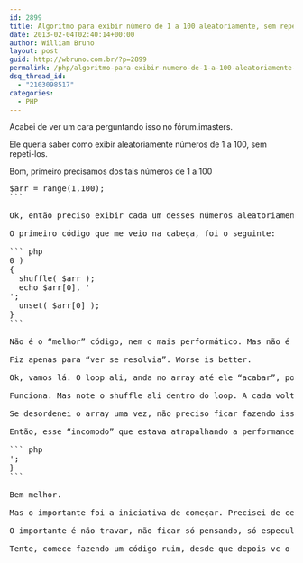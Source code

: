 ```yaml
---
id: 2899
title: Algoritmo para exibir número de 1 a 100 aleatoriamente, sem repetir
date: 2013-02-04T02:40:14+00:00
author: William Bruno
layout: post
guid: http://wbruno.com.br/?p=2899
permalink: /php/algoritmo-para-exibir-numero-de-1-a-100-aleatoriamente-sem-repetir/
dsq_thread_id:
  - "2103098517"
categories:
  - PHP
---
```

Acabei de ver um cara perguntando isso no fórum.imasters.

Ele queria saber como exibir aleatoriamente números de 1 a 100, sem repeti-los.
  
Bom, primeiro precisamos dos tais números de 1 a 100

<pre name="code" class="php">$arr = range(1,100);
```

Ok, então preciso exibir cada um desses números aleatoriamente, sem repeti-los.
  
O primeiro código que me veio na cabeça, foi o seguinte:

``` php
<?php

$arr = range(1,100);

while( sizeof( $arr )>0 )
{
  shuffle( $arr );
  echo $arr[0], '<br />';
  unset( $arr[0] );
}
```

Não é o &#8220;melhor&#8221; código, nem o mais performático. Mas não é isso que me fez escrevê-lo.
  
Fiz apenas para &#8220;ver se resolvia&#8221;. Worse is better.

Ok, vamos lá. O loop ali, anda no array até ele &#8220;acabar&#8221;, pois conforme vou exibindo a primeira posição do array, eu removo este item dele. 

Funciona. Mas note o shuffle ali dentro do loop. A cada volta ele é feito desnecessariamente.
  
Se desordenei o array uma vez, não preciso ficar fazendo isso a cada elemento que for exibir. Os próximos elementos já estarão &#8220;em ordem aleatória&#8221;.

Então, esse &#8220;incomodo&#8221; que estava atrapalhando a performance, e tornava o algoritmo mais complicado do que preciso, podemos jogar para fora do loop, e apenas exibir o array:

``` php
<?php

$arr = range(1,100);

shuffle( $arr );
foreach( $arr AS $each )
{
  echo $each, '<br />';
}
```

Bem melhor.
  
Mas o importante foi a iniciativa de começar. Precisei de cerca de 4 minutos para ler o problema, formular o código ruim, e depois chegar a solução final.

O importante é não travar, não ficar só pensando, só especulando.. sem rascunhar, sem tentar.
  
Tente, comece fazendo um código ruim, desde que depois vc o melhore.